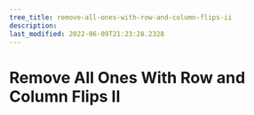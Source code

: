 ```yaml
---
tree_title: remove-all-ones-with-row-and-column-flips-ii
description: 
last_modified: 2022-06-09T21:23:28.2328
---
```


# Remove All Ones With Row and Column Flips II
